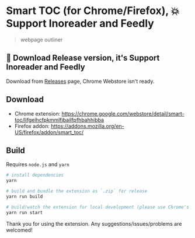 # Smart TOC (for Chrome/Firefox), 💥 Support Inoreader and Feedly

> webpage outliner

## 📣 Download Release version, it's Support Inoreader and Feedly

Download from [Releases](https://github.com/lcomplete/smart-toc/releases) page, Chrome Webstore isn't ready.

## Download

- Chrome extension: https://chrome.google.com/webstore/detail/smart-toc/lifgeihcfpkmmlfjbailfpfhbahhibba
- Firefox addon: https://addons.mozilla.org/en-US/firefox/addon/smart_toc/ 

## Build

Requires `node.js` and `yarn`

```bash
# install dependencies
yarn

# build and bundle the extension as `.zip` for release
yarn run build

# build/watch the extension for local development (please use Chrome's `Load unpacked extension` to load `/dist` folder)
yarn run start
```

Thank you for using the extension. Any suggestions/issues/problems are welcomed!
